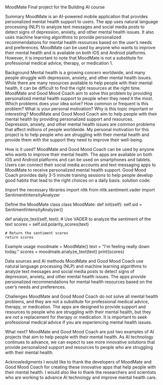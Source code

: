 MoodMate
Final project for the Building AI course

Summary
MoodMate is an AI-powered mobile application that provides personalized mental health support to users. The app uses natural language processing (NLP) to analyze text messages and social media posts to detect signs of depression, anxiety, and other mental health issues. It also uses machine learning algorithms to provide personalized recommendations for mental health resources based on the user’s needs and preferences. MoodMate can be used by anyone who wants to improve their mental health and is available on both iOS and Android platforms. However, it is important to note that MoodMate is not a substitute for professional medical advice, therapy, or medication 1.

Background
Mental health is a growing concern worldwide, and many people struggle with depression, anxiety, and other mental health issues. While there are many resources available to help people with their mental health, it can be difficult to find the right resources at the right time. MoodMate and Good Mood Coach aim to solve this problem by providing personalized mental health support to people when they need it the most. Which problems does your idea solve? How common or frequent is this problem? What is your personal motivation? Why is this topic important or interesting? MoodMate and Good Mood Coach aim to help people with their mental health by providing personalized support and resources. Depression, anxiety, and other mental health issues are common problems that affect millions of people worldwide. My personal motivation for this project is to help people who are struggling with their mental health and provide them with the support they need to improve their well-being.

How is it used?
MoodMate and Good Mood Coach can be used by anyone who wants to improve their mental health. The apps are available on both iOS and Android platforms and can be used on smartphones and tablets. Users can connect their social media accounts and text messaging apps to MoodMate to receive personalized mental health support. Good Mood Coach provides daily 3-5 minute training sessions to help people develop good habits that lead to the right choices on a daily basis. solution code:

Import the necessary libraries
import nltk from nltk.sentiment.vader import SentimentIntensityAnalyzer

Define the MoodMate class
class MoodMate: def init(self): self.sid = SentimentIntensityAnalyzer()

def analyze_text(self, text):
    # Use VADER to analyze the sentiment of the text
    scores = self.sid.polarity_scores(text)

    # Return the sentiment scores
    return scores
Example usage
moodmate = MoodMate() text = "I'm feeling really down today." scores = moodmate.analyze_text(text) print(scores)

Data sources and AI methods
MoodMate and Good Mood Coach use natural language processing (NLP) and machine learning algorithms to analyze text messages and social media posts to detect signs of depression, anxiety, and other mental health issues. The apps provide personalized recommendations for mental health resources based on the user’s needs and preferences.

Challenges
MoodMate and Good Mood Coach do not solve all mental health problems, and they are not a substitute for professional medical advice, therapy, or medication. The apps are designed to provide support and resources to people who are struggling with their mental health, but they are not a replacement for therapy or medication. It is important to seek professional medical advice if you are experiencing mental health issues.

What next?
MoodMate and Good Mood Coach are just two examples of AI projects that aim to help people with their mental health. As AI technology continues to advance, we can expect to see more innovative solutions that provide personalized support and resources to people who are struggling with their mental health.

Acknowledgments
I would like to thank the developers of MoodMate and Good Mood Coach for creating these innovative apps that help people with their mental health. I would also like to thank the researchers and scientists who are working to advance AI technology and improve mental health care.

